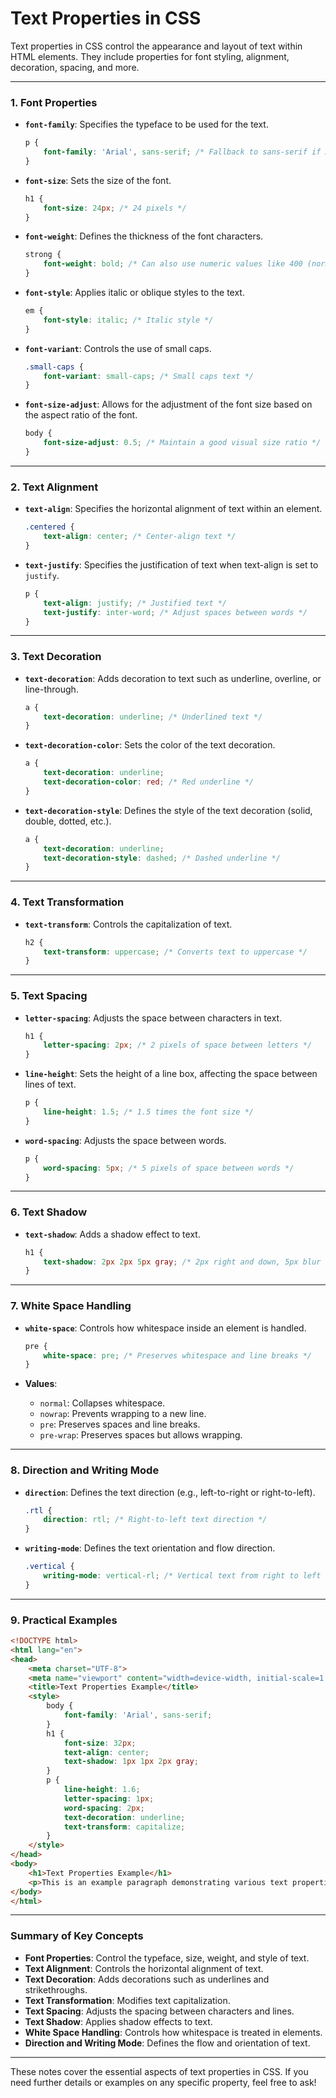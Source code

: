 # Text Properties in CSS

Text properties in CSS control the appearance and layout of text within HTML elements. They include properties for font styling, alignment, decoration, spacing, and more.

---

### 1. Font Properties

- **`font-family`**: Specifies the typeface to be used for the text.
  ```css
  p {
      font-family: 'Arial', sans-serif; /* Fallback to sans-serif if Arial is unavailable */
  }
  ```

- **`font-size`**: Sets the size of the font.
  ```css
  h1 {
      font-size: 24px; /* 24 pixels */
  }
  ```

- **`font-weight`**: Defines the thickness of the font characters.
  ```css
  strong {
      font-weight: bold; /* Can also use numeric values like 400 (normal), 700 (bold) */
  }
  ```

- **`font-style`**: Applies italic or oblique styles to the text.
  ```css
  em {
      font-style: italic; /* Italic style */
  }
  ```

- **`font-variant`**: Controls the use of small caps.
  ```css
  .small-caps {
      font-variant: small-caps; /* Small caps text */
  }
  ```

- **`font-size-adjust`**: Allows for the adjustment of the font size based on the aspect ratio of the font.
  ```css
  body {
      font-size-adjust: 0.5; /* Maintain a good visual size ratio */
  }
  ```

---

### 2. Text Alignment

- **`text-align`**: Specifies the horizontal alignment of text within an element.
  ```css
  .centered {
      text-align: center; /* Center-align text */
  }
  ```

- **`text-justify`**: Specifies the justification of text when text-align is set to `justify`.
  ```css
  p {
      text-align: justify; /* Justified text */
      text-justify: inter-word; /* Adjust spaces between words */
  }
  ```

---

### 3. Text Decoration

- **`text-decoration`**: Adds decoration to text such as underline, overline, or line-through.
  ```css
  a {
      text-decoration: underline; /* Underlined text */
  }
  ```

- **`text-decoration-color`**: Sets the color of the text decoration.
  ```css
  a {
      text-decoration: underline;
      text-decoration-color: red; /* Red underline */
  }
  ```

- **`text-decoration-style`**: Defines the style of the text decoration (solid, double, dotted, etc.).
  ```css
  a {
      text-decoration: underline;
      text-decoration-style: dashed; /* Dashed underline */
  }
  ```

---

### 4. Text Transformation

- **`text-transform`**: Controls the capitalization of text.
  ```css
  h2 {
      text-transform: uppercase; /* Converts text to uppercase */
  }
  ```

---

### 5. Text Spacing

- **`letter-spacing`**: Adjusts the space between characters in text.
  ```css
  h1 {
      letter-spacing: 2px; /* 2 pixels of space between letters */
  }
  ```

- **`line-height`**: Sets the height of a line box, affecting the space between lines of text.
  ```css
  p {
      line-height: 1.5; /* 1.5 times the font size */
  }
  ```

- **`word-spacing`**: Adjusts the space between words.
  ```css
  p {
      word-spacing: 5px; /* 5 pixels of space between words */
  }
  ```

---

### 6. Text Shadow

- **`text-shadow`**: Adds a shadow effect to text.
  ```css
  h1 {
      text-shadow: 2px 2px 5px gray; /* 2px right and down, 5px blur radius */
  }
  ```

---

### 7. White Space Handling

- **`white-space`**: Controls how whitespace inside an element is handled.
  ```css
  pre {
      white-space: pre; /* Preserves whitespace and line breaks */
  }
  ```

- **Values**:
  - `normal`: Collapses whitespace.
  - `nowrap`: Prevents wrapping to a new line.
  - `pre`: Preserves spaces and line breaks.
  - `pre-wrap`: Preserves spaces but allows wrapping.

---

### 8. Direction and Writing Mode

- **`direction`**: Defines the text direction (e.g., left-to-right or right-to-left).
  ```css
  .rtl {
      direction: rtl; /* Right-to-left text direction */
  }
  ```

- **`writing-mode`**: Defines the text orientation and flow direction.
  ```css
  .vertical {
      writing-mode: vertical-rl; /* Vertical text from right to left */
  }
  ```

---

### 9. Practical Examples

```html
<!DOCTYPE html>
<html lang="en">
<head>
    <meta charset="UTF-8">
    <meta name="viewport" content="width=device-width, initial-scale=1.0">
    <title>Text Properties Example</title>
    <style>
        body {
            font-family: 'Arial', sans-serif;
        }
        h1 {
            font-size: 32px;
            text-align: center;
            text-shadow: 1px 1px 2px gray;
        }
        p {
            line-height: 1.6;
            letter-spacing: 1px;
            word-spacing: 2px;
            text-decoration: underline;
            text-transform: capitalize;
        }
    </style>
</head>
<body>
    <h1>Text Properties Example</h1>
    <p>This is an example paragraph demonstrating various text properties.</p>
</body>
</html>
```

---

### Summary of Key Concepts

- **Font Properties**: Control the typeface, size, weight, and style of text.
- **Text Alignment**: Controls the horizontal alignment of text.
- **Text Decoration**: Adds decorations such as underlines and strikethroughs.
- **Text Transformation**: Modifies text capitalization.
- **Text Spacing**: Adjusts the spacing between characters and lines.
- **Text Shadow**: Applies shadow effects to text.
- **White Space Handling**: Controls how whitespace is treated in elements.
- **Direction and Writing Mode**: Defines the flow and orientation of text.

---

These notes cover the essential aspects of text properties in CSS. If you need further details or examples on any specific property, feel free to ask!